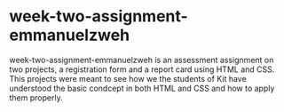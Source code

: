 # week-two-assignment-emmanuelzweh
week-two-assignment-emmanuelzweh is an assessment assignment on two projects, a registration form and a report card using HTML and CSS.
This projects were meant to see how we the students of Kit have understood the basic condcept in both HTML and CSS and how to apply them properly.
